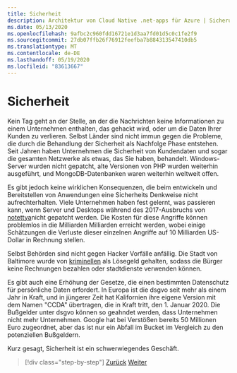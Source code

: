 ```yaml
---
title: Sicherheit
description: Architektur von Cloud Native .net-apps für Azure | Sicherung
ms.date: 05/13/2020
ms.openlocfilehash: 9afbc2c960fdd16721e1d3aa7fd01d5c0c1fe2f9
ms.sourcegitcommit: 27db07ffb26f76912feefba7b884313547410db5
ms.translationtype: MT
ms.contentlocale: de-DE
ms.lasthandoff: 05/19/2020
ms.locfileid: "83613667"
---
```

# <a name="security"></a>Sicherheit

Kein Tag geht an der Stelle, an der die Nachrichten keine Informationen zu einem Unternehmen enthalten, das gehackt wird, oder um die Daten Ihrer Kunden zu verlieren. Selbst Länder sind nicht immun gegen die Probleme, die durch die Behandlung der Sicherheit als Nachfolge Phase entstehen. Seit Jahren haben Unternehmen die Sicherheit von Kundendaten und sogar die gesamten Netzwerke als etwas, das Sie haben, behandelt. Windows-Server wurden nicht gepatcht, alte Versionen von PHP wurden weiterhin ausgeführt, und MongoDB-Datenbanken waren weiterhin weltweit offen.

Es gibt jedoch keine wirklichen Konsequenzen, die beim entwickeln und Bereitstellen von Anwendungen eine Sicherheits Denkweise nicht aufrechterhalten. Viele Unternehmen haben fest gelernt, was passieren kann, wenn Server und Desktops während des 2017-Ausbruchs von [notettya](https://www.wired.com/story/notpetya-cyberattack-ukraine-russia-code-crashed-the-world/)nicht gepatcht werden. Die Kosten für diese Angriffe können problemlos in die Milliarden Milliarden erreicht werden, wobei einige Schätzungen die Verluste dieser einzelnen Angriffe auf 10 Milliarden US-Dollar in Rechnung stellen.

Selbst Behörden sind nicht gegen Hacker Vorfälle anfällig. Die Stadt von Baltimore wurde von [kriminellen](https://www.vox.com/recode/2019/5/21/18634505/baltimore-ransom-robbinhood-mayor-jack-young-hackers) als Lösegeld gehalten, sodass die Bürger keine Rechnungen bezahlen oder stadtdienste verwenden können.

Es gibt auch eine Erhöhung der Gesetze, die einen bestimmten Datenschutz für persönliche Daten erfordert. In Europa ist die dsgvo seit mehr als einem Jahr in Kraft, und in jüngerer Zeit hat Kalifornien ihre eigene Version mit dem Namen "CCDA" übertragen, die in Kraft tritt, den 1. Januar 2020. Die Bußgelder unter dsgvo können so geahndet werden, dass Unternehmen nicht mehr Unternehmen. Google hat bei Verstößen bereits 50 Millionen Euro zugeordnet, aber das ist nur ein Abfall im Bucket im Vergleich zu den potenziellen Bußgeldern.

Kurz gesagt, Sicherheit ist ein schwerwiegendes Geschäft.

>[!div class="step-by-step"]
>[Zurück](identity-server.md)
>[Weiter](azure-security.md)
